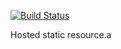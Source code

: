 [![Build Status](https://travis-ci.org/t32k/static.svg?branch=master)](https://travis-ci.org/t32k/static)

Hosted static resource.a
